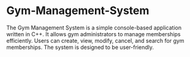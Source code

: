 # Gym-Management-System
The Gym Management System is a simple console-based application written in C++. It allows gym administrators to manage memberships efficiently. Users can create, view, modify, cancel, and search for gym memberships. The system is designed to be user-friendly.
